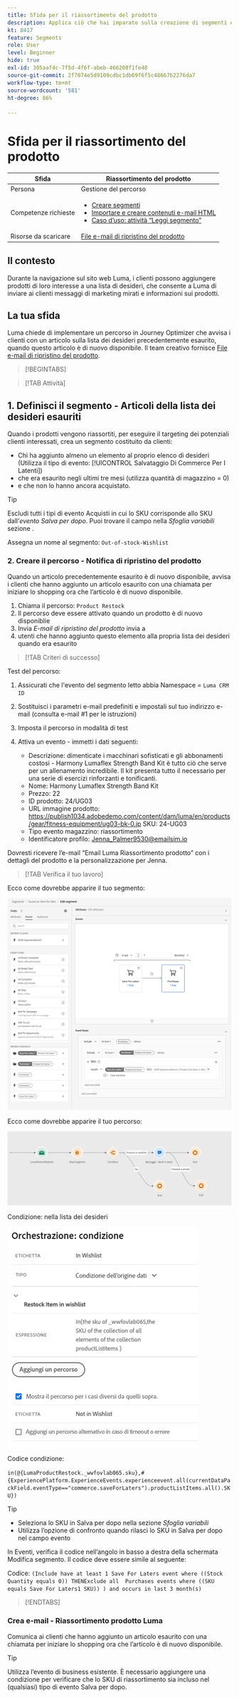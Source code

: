```yaml
---
title: Sfida per il riassortimento del prodotto
description: Applica ciò che hai imparato sulla creazione di segmenti e verifica le tue abilità.
kt: 8417
feature: Segments
role: User
level: Beginner
hide: true
exl-id: 305aaf4c-7f5d-4f6f-abeb-466208f1fe48
source-git-commit: 2f7074e5d9109cdbc1db69f6f5c48667b2276da7
workflow-type: tm+mt
source-wordcount: '581'
ht-degree: 86%

---
```


# Sfida per il riassortimento del prodotto

| Sfida | Riassortimento del prodotto |
|---|---|
| Persona | Gestione del percorso |
| Competenze richieste | <ul><li>[Creare segmenti](https://experienceleague.adobe.com/docs/journey-optimizer-learn/tutorials/create-segments.html?lang=it)</li><li> [Importare e creare contenuti e-mail HTML](https://experienceleague.adobe.com/docs/journey-optimizer-learn/tutorials/create-messages/import-and-author-html-email-content.html?lang=it)</li><li>[Caso d’uso: attività “Leggi segmento”](https://experienceleague.adobe.com/docs/journey-optimizer-learn/tutorials/create-journeys/use-case-read-segment.html?lang=it)</li> |
| Risorse da scaricare | [File e-mail di ripristino del prodotto](/help/challenges/assets/email-assets/ProductRestockEmail.html.zip) |

## Il contesto

Durante la navigazione sul sito web Luma, i clienti possono aggiungere prodotti di loro interesse a una lista di desideri, che consente a Luma di inviare ai clienti messaggi di marketing mirati e informazioni sui prodotti.

## La tua sfida

Luma chiede di implementare un percorso in Journey Optimizer che avvisa i clienti con un articolo sulla lista dei desideri precedentemente esaurito, quando questo articolo è di nuovo disponibile. Il team creativo fornisce [File e-mail di ripristino del prodotto](/help/challenges/assets/email-assets/ProductRestockEmail.html.zip).

>[!BEGINTABS]

>[!TAB Attività]

## 1. Definisci il segmento - Articoli della lista dei desideri esauriti

Quando i prodotti vengono riassortiti, per eseguire il targeting dei potenziali clienti interessati, crea un segmento costituito da clienti:

* Chi ha aggiunto almeno un elemento al proprio elenco di desideri (Utilizza il tipo di evento: [!UICONTROL Salvataggio Di Commerce Per I Latenti])
* che era esaurito negli ultimi tre mesi (utilizza quantità di magazzino = 0)
* e che non lo hanno ancora acquistato.

>[!TIP]
>Escludi tutti i tipi di evento Acquisti in cui lo SKU corrisponde allo SKU dall’*evento Salva per dopo*. Puoi trovare il campo nella *Sfoglia variabili* sezione .

Assegna un nome al segmento: `Out-of-stock-Wishlist`


### 2. Creare il percorso - Notifica di ripristino del prodotto

Quando un articolo precedentemente esaurito è di nuovo disponibile, avvisa i clienti che hanno aggiunto un articolo esaurito con una chiamata per iniziare lo shopping ora che l’articolo è di nuovo disponibile.

1. Chiama il percorso: `Product Restock`
2. Il percorso deve essere attivato quando un prodotto è di nuovo disponiblie
3. Invia *E-mail di ripristino del prodotto* invia a
4. utenti che hanno aggiunto questo elemento alla propria lista dei desideri quando era esaurito

>[!TAB Criteri di successo]

Test del percorso:

1. Assicurati che l&#39;evento del segmento letto abbia Namespace = `Luma CRM ID`
1. Sostituisci i parametri e-mail predefiniti e impostali sul tuo indirizzo e-mail (consulta e-mail #1 per le istruzioni)
1. Imposta il percorso in modalità di test
1. Attiva un evento - immetti i dati seguenti:

   * Descrizione: dimenticate i macchinari sofisticati e gli abbonamenti costosi - Harmony Lumaflex Strength Band Kit è tutto ciò che serve per un allenamento incredibile. Il kit presenta tutto il necessario per una serie di esercizi rinforzanti e tonificanti.
   * Nome: Harmony Lumaflex Strength Band Kit
   * Prezzo: 22
   * ID prodotto: 24/UG03
   * URL immagine prodotto: https://publish1034.adobedemo.com/content/dam/luma/en/products/gear/fitness-equipment/ug03-bk-0.jp SKU: 24-UG03
   * Tipo evento magazzino: riassortimento
   * Identificatore profilo: Jenna_Palmer9530@emailsim.io

Dovresti ricevere l’e-mail “Email Luma Riassortimento prodotto” con i dettagli del prodotto e la personalizzazione per Jenna.

>[!TAB Verifica il tuo lavoro]

Ecco come dovrebbe apparire il tuo segmento:

![Segmento - Articoli esauriti sulla lista dei desideri](/help/challenges/assets/C1-S2.png)


Ecco come dovrebbe apparire il tuo percorso:

![Percorso di riassortimento del prodotto](/help/challenges/assets/c3-j3-journey.png)

Condizione: nella lista dei desideri

![Condizione - nella lista dei desideri](/help/challenges/assets/c3-j3-condition.png)

Codice condizione:

```in(@{LumaProductRestock._wwfovlab065.sku},#{ExperiencePlatform.ExperienceEvents.experienceevent.all(currentDataPackField.eventType=="commerce.saveForLaters").productListItems.all().SKU})```


>[!TIP]
> * Seleziona lo SKU in Salva per dopo nella sezione *Sfoglia variabili*
> * Utilizza l’opzione di confronto quando rilasci lo SKU in Salva per dopo nel campo evento


In Eventi, verifica il codice nell’angolo in basso a destra della schermata Modifica segmento. Il codice deve essere simile al seguente:

Codice:
```(Include have at least 1 Save For Laters event where ((Stock Quantity equals 0)) THENExclude all  Purchases events where ((SKU equals Save For Laters1 SKU)) ) and occurs in last 3 month(s)```

>[!ENDTABS]

### Crea e-mail - Riassortimento prodotto Luma

Comunica ai clienti che hanno aggiunto un articolo esaurito con una chiamata per iniziare lo shopping ora che l’articolo è di nuovo disponibile.



>[!TIP]
>
> Utilizza l’evento di business esistente. È necessario aggiungere una condizione per verificare che lo SKU di riassortimento sia incluso nel (qualsiasi) tipo di evento Salva per dopo.




